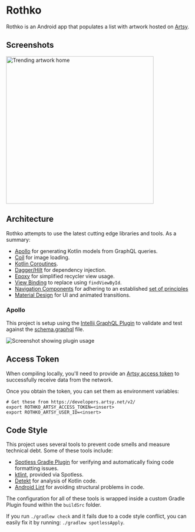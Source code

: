 # Rothko
Rothko is an Android app that populates a list with artwork hosted on [Artsy](https://www.artsy.net/).

## Screenshots
<img src="art/trending_art.gif" height="400" alt="Trending artwork home"/>

## Architecture
Rothko attempts to use the latest cutting edge libraries and tools. As a summary:
- [Apollo](https://github.com/apollographql/apollo-android) for generating Kotlin models from GraphQL queries.
- [Coil](https://github.com/coil-kt/coil) for image loading.
- [Kotlin Coroutines](https://kotlinlang.org/docs/reference/coroutines/coroutines-guide.html).
- [Dagger/Hilt](https://dagger.dev/hilt/) for dependency injection.
- [Epoxy](https://github.com/airbnb/epoxy) for simplified recycler view usage.
- [View Binding](https://developer.android.com/topic/libraries/view-binding) to replace using `findViewById`.
- [Navigation Components](https://developer.android.com/guide/navigation/navigation-getting-started) for adhering to an established [set of principles](https://developer.android.com/guide/navigation/navigation-principles)
- [Material Design](https://material.io/develop/android) for UI and animated transitions.

### Apollo
This project is setup using the [Intellij GraphQL Plugin](https://jimkyndemeyer.github.io/js-graphql-intellij-plugin/) to validate and test against the [schema.graphql](core/src/main/graphql/com/cammace/rothko/schema.graphql) file.

<img src="https://raw.githubusercontent.com/jimkyndemeyer/js-graphql-intellij-plugin/a34e36b9596dfab0cc7a4dd4e768892f82c28c63/website/static/img/ide.png" alt="Screenshot showing plugin usage"/>

## Access Token
When compiling locally, you'll need to provide an [Artsy access token](https://developers.artsy.net/v2/) to successfully receive data from the network.

Once you obtain the token, you can set them as environment variables:
```
# Get these from https://developers.artsy.net/v2/
export ROTHKO_ARTSY_ACCESS_TOKEN=<insert>
export ROTHKO_ARTSY_USER_ID=<insert>
```

## Code Style
This project uses several tools to prevent code smells and measure technical debt. Some of these tools include:
- [Spotless Gradle Plugin](https://github.com/diffplug/spotless/tree/main/plugin-gradle) for verifying and automatically fixing code formatting issues.
- [ktlint](https://github.com/pinterest/ktlint), provided via Spotless.
- [Detekt](https://detekt.github.io/detekt/) for analysis of Kotlin code.
- [Android Lint](https://developer.android.com/studio/write/lint) for avoiding structural problems in code.

The configuration for all of these tools is wrapped inside a custom Gradle Plugin found within the `buildSrc` folder.

If you run `./gradlew check` and it fails due to a code style conflict, you can easily fix it by running: `./gradlew spotlessApply`.
